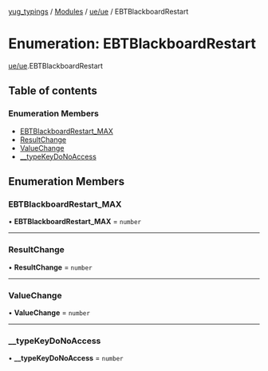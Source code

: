 [yug_typings](../README.md) / [Modules](../modules.md) / [ue/ue](../modules/ue_ue.md) / EBTBlackboardRestart

# Enumeration: EBTBlackboardRestart

[ue/ue](../modules/ue_ue.md).EBTBlackboardRestart

## Table of contents

### Enumeration Members

- [EBTBlackboardRestart\_MAX](ue_ue.EBTBlackboardRestart.md#ebtblackboardrestart_max)
- [ResultChange](ue_ue.EBTBlackboardRestart.md#resultchange)
- [ValueChange](ue_ue.EBTBlackboardRestart.md#valuechange)
- [\_\_typeKeyDoNoAccess](ue_ue.EBTBlackboardRestart.md#__typekeydonoaccess)

## Enumeration Members

### EBTBlackboardRestart\_MAX

• **EBTBlackboardRestart\_MAX** = `number`

___

### ResultChange

• **ResultChange** = `number`

___

### ValueChange

• **ValueChange** = `number`

___

### \_\_typeKeyDoNoAccess

• **\_\_typeKeyDoNoAccess** = `number`
